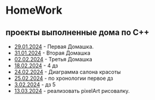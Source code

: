 # HomeWork
## проекты выполненные дома по C++
- [29.01.2024](29.01.2024) - Первая Домашка.
- [31.01.2024](31.01.2024) - Вторая Домашка
- [02.02.2024](02.02.2024) - Третья Домашка
- [18.02.2024](18.02.2024) - 4 дз
- [24.02.2024](24.02.2024) - Диаграмма салона красоты
- [25.02.2024](25.02.2024) - по хронологии первое дз
- [3.02.2024](3.02.2024) - дз 5
- [13.03.2024](13.03.2024) - реализовать pixelArt рисовалку.
